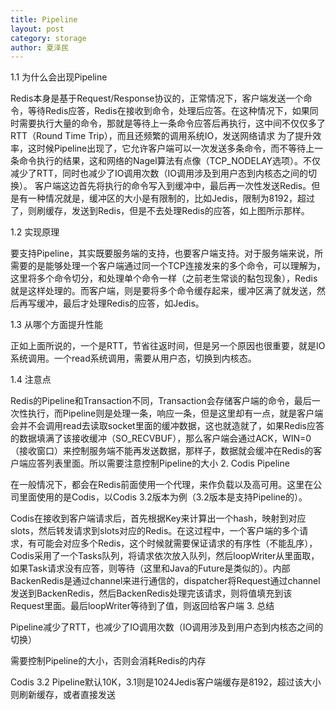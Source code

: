 ```yaml
---
title: Pipeline
layout: post
category: storage
author: 夏泽民
---
```

1.1 为什么会出现Pipeline

Redis本身是基于Request/Response协议的，正常情况下，客户端发送一个命令，等待Redis应答，Redis在接收到命令，处理后应答。在这种情况下，如果同时需要执行大量的命令，那就是等待上一条命令应答后再执行，这中间不仅仅多了RTT（Round Time Trip），而且还频繁的调用系统IO，发送网络请求
为了提升效率，这时候Pipeline出现了，它允许客户端可以一次发送多条命令，而不等待上一条命令执行的结果，这和网络的Nagel算法有点像（TCP_NODELAY选项）。不仅减少了RTT，同时也减少了IO调用次数（IO调用涉及到用户态到内核态之间的切换）。
客户端这边首先将执行的命令写入到缓冲中，最后再一次性发送Redis。但是有一种情况就是，缓冲区的大小是有限制的，比如Jedis，限制为8192，超过了，则刷缓存，发送到Redis，但是不去处理Redis的应答，如上图所示那样。

1.2 实现原理

要支持Pipeline，其实既要服务端的支持，也要客户端支持。对于服务端来说，所需要的是能够处理一个客户端通过同一个TCP连接发来的多个命令，可以理解为，这里将多个命令切分，和处理单个命令一样（之前老生常谈的黏包现象），Redis就是这样处理的。而客户端，则是要将多个命令缓存起来，缓冲区满了就发送，然后再写缓冲，最后才处理Redis的应答，如Jedis。

1.3 从哪个方面提升性能

正如上面所说的，一个是RTT，节省往返时间，但是另一个原因也很重要，就是IO系统调用。一个read系统调用，需要从用户态，切换到内核态。

1.4 注意点

Redis的Pipeline和Transaction不同，Transaction会存储客户端的命令，最后一次性执行，而Pipeline则是处理一条，响应一条，但是这里却有一点，就是客户端会并不会调用read去读取socket里面的缓冲数据，这也就造就了，如果Redis应答的数据填满了该接收缓冲（SO_RECVBUF），那么客户端会通过ACK，WIN=0（接收窗口）来控制服务端不能再发送数据，那样子，数据就会缓冲在Redis的客户端应答列表里面。所以需要注意控制Pipeline的大小
2. Codis Pipeline

在一般情况下，都会在Redis前面使用一个代理，来作负载以及高可用。这里在公司里面使用的是Codis，以Codis 3.2版本为例（3.2版本是支持Pipeline的）。

Codis在接收到客户端请求后，首先根据Key来计算出一个hash，映射到对应slots，然后转发请求到slots对应的Redis。在这过程中，一个客户端的多个请求，有可能会对应多个Redis，这个时候就需要保证请求的有序性（不能乱序），Codis采用了一个Tasks队列，将请求依次放入队列，然后loopWriter从里面取，如果Task请求没有应答，则等待（这里和Java的Future是类似的）。内部BackenRedis是通过channel来进行通信的，dispatcher将Request通过channel发送到BackenRedis，然后BackenRedis处理完该请求，则将值填充到该Request里面。最后loopWriter等待到了值，则返回给客户端
3. 总结

Pipeline减少了RTT，也减少了IO调用次数（IO调用涉及到用户态到内核态之间的切换）

需要控制Pipeline的大小，否则会消耗Redis的内存

Codis 3.2 Pipeline默认10K，3.1则是1024Jedis客户端缓存是8192，超过该大小则刷新缓存，或者直接发送
